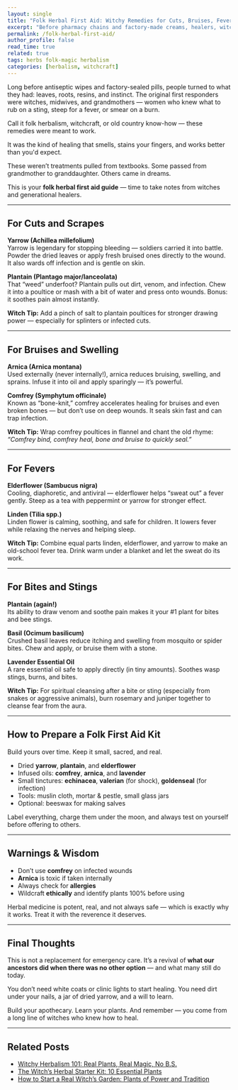 ```yaml
---
layout: single
title: "Folk Herbal First Aid: Witchy Remedies for Cuts, Bruises, Fevers, and Bites"
excerpt: "Before pharmacy chains and factory-made creams, healers, witches, and grandmothers had their own herbal first aid kits. Learn which plants to reach for when the body breaks, bleeds, burns, or boils — and how to use them with confidence and respect."
permalink: /folk-herbal-first-aid/
author_profile: false
read_time: true
related: true
tags: herbs folk-magic herbalism
categories: [herbalism, witchcraft]
---
```


Long before antiseptic wipes and factory-sealed pills, people turned to what they had: leaves, roots, resins, and instinct. The original first responders were witches, midwives, and grandmothers — women who knew what to rub on a sting, steep for a fever, or smear on a burn. 

Call it folk herbalism, witchcraft, or old country know-how — these remedies were meant to work. 

It was the kind of healing that smells, stains your fingers, and works better than you'd expect.

These weren’t treatments pulled from textbooks. Some passed from grandmother to granddaughter. Others came in dreams.

This is your **folk herbal first aid guide** — time to take notes from witches and generational healers. 

---

## For Cuts and Scrapes

**Yarrow (Achillea millefolium)**  
Yarrow is legendary for stopping bleeding — soldiers carried it into battle. Powder the dried leaves or apply fresh bruised ones directly to the wound. It also wards off infection and is gentle on skin.

**Plantain (Plantago major/lanceolata)**  
That “weed” underfoot? Plantain pulls out dirt, venom, and infection. Chew it into a poultice or mash with a bit of water and press onto wounds. Bonus: it soothes pain almost instantly.

**Witch Tip:** Add a pinch of salt to plantain poultices for stronger drawing power — especially for splinters or infected cuts.

---

## For Bruises and Swelling

**Arnica (Arnica montana)**  
Used externally (never internally!), arnica reduces bruising, swelling, and sprains. Infuse it into oil and apply sparingly — it’s powerful.

**Comfrey (Symphytum officinale)**  
Known as “bone-knit,” comfrey accelerates healing for bruises and even broken bones — but don’t use on deep wounds. It seals skin fast and can trap infection.

**Witch Tip:** Wrap comfrey poultices in flannel and chant the old rhyme: *“Comfrey bind, comfrey heal, bone and bruise to quickly seal.”*

---

## For Fevers

**Elderflower (Sambucus nigra)**  
Cooling, diaphoretic, and antiviral — elderflower helps “sweat out” a fever gently. Steep as a tea with peppermint or yarrow for stronger effect.

**Linden (Tilia spp.)**  
Linden flower is calming, soothing, and safe for children. It lowers fever while relaxing the nerves and helping sleep.

**Witch Tip:** Combine equal parts linden, elderflower, and yarrow to make an old-school fever tea. Drink warm under a blanket and let the sweat do its work.

---

## For Bites and Stings

**Plantain (again!)**  
Its ability to draw venom and soothe pain makes it your #1 plant for bites and bee stings.

**Basil (Ocimum basilicum)**  
Crushed basil leaves reduce itching and swelling from mosquito or spider bites. Chew and apply, or bruise them with a stone.

**Lavender Essential Oil**  
A rare essential oil safe to apply directly (in tiny amounts). Soothes wasp stings, burns, and bites.

**Witch Tip:** For spiritual cleansing after a bite or sting (especially from snakes or aggressive animals), burn rosemary and juniper together to cleanse fear from the aura.

---

## How to Prepare a Folk First Aid Kit

Build yours over time. Keep it small, sacred, and real.

- Dried **yarrow**, **plantain**, and **elderflower**
- Infused oils: **comfrey**, **arnica**, and **lavender**
- Small tinctures: **echinacea**, **valerian** (for shock), **goldenseal** (for infection)
- Tools: muslin cloth, mortar & pestle, small glass jars
- Optional: beeswax for making salves

Label everything, charge them under the moon, and always test on yourself before offering to others.

---

##  Warnings & Wisdom

- Don’t use **comfrey** on infected wounds  
- **Arnica** is toxic if taken internally  
- Always check for **allergies**  
- Wildcraft **ethically** and identify plants 100% before using

Herbal medicine is potent, real, and not always safe — which is exactly why it works. Treat it with the reverence it deserves.

---

## Final Thoughts

This is not a replacement for emergency care. It’s a revival of **what our ancestors did when there was no other option** — and what many still do today.

You don’t need white coats or clinic lights to start healing. You need dirt under your nails, a jar of dried yarrow, and a will to learn.

Build your apothecary. Learn your plants. And remember — you come from a long line of witches who knew how to heal.

---

## Related Posts

- [Witchy Herbalism 101: Real Plants, Real Magic, No B.S.](/witchy-herbalism-101)
- [The Witch’s Herbal Starter Kit: 10 Essential Plants](/herbal-starter-kit)
- [How to Start a Real Witch’s Garden: Plants of Power and Tradition](/witchs-garden)
